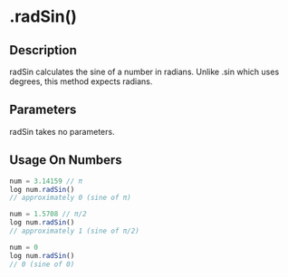 # .radSin()

## Description

radSin calculates the sine of a number in radians. Unlike .sin which uses degrees, this method expects radians.

## Parameters

radSin takes no parameters.

## Usage On Numbers

```javascript
num = 3.14159 // π
log num.radSin()
// approximately 0 (sine of π)

num = 1.5708 // π/2
log num.radSin()
// approximately 1 (sine of π/2)

num = 0
log num.radSin()
// 0 (sine of 0)
``` 